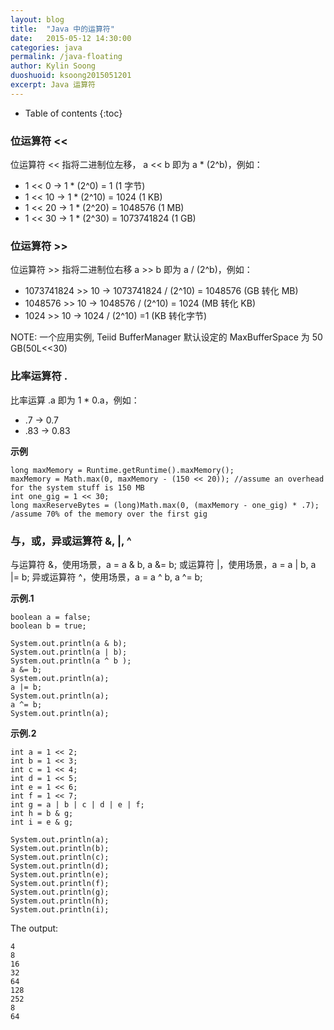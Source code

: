```yaml
---
layout: blog
title:  "Java 中的运算符"
date:   2015-05-12 14:30:00
categories: java
permalink: /java-floating
author: Kylin Soong
duoshuoid: ksoong2015051201
excerpt: Java 运算符
---
```


* Table of contents
{:toc}

### 位运算符 <<

位运算符 << 指将二进制位左移， a << b 即为 a * (2^b)，例如：

* 1 << 0   ->  1 * (2^0)  = 1           (1 字节)
* 1 << 10  ->  1 * (2^10) = 1024        (1 KB)
* 1 << 20  ->  1 * (2^20) = 1048576     (1 MB)
* 1 << 30  ->  1 * (2^30) = 1073741824  (1 GB)

### 位运算符 >>

位运算符 >> 指将二进制位右移 a >> b 即为 a / (2^b)，例如：

* 1073741824 >> 10  ->  1073741824 / (2^10) = 1048576 (GB 转化 MB)
* 1048576 >> 10     ->  1048576 / (2^10) = 1024       (MB 转化 KB)
* 1024 >> 10        ->  1024 / (2^10) =1              (KB 转化字节) 

NOTE: 一个应用实例, Teiid BufferManager 默认设定的 MaxBufferSpace 为 50 GB(50L<<30) 

### 比率运算符 .
 
比率运算 .a 即为 1 * 0.a，例如：

* .7  -> 0.7
* .83 -> 0.83

**示例**

~~~
long maxMemory = Runtime.getRuntime().maxMemory();
maxMemory = Math.max(0, maxMemory - (150 << 20)); //assume an overhead for the system stuff is 150 MB
int one_gig = 1 << 30;
long maxReserveBytes = (long)Math.max(0, (maxMemory - one_gig) * .7); /assume 70% of the memory over the first gig
~~~

### 与，或，异或运算符 &, |, ^

与运算符 &，使用场景，a = a & b, a &= b;
或运算符 |，使用场景，a = a | b, a |= b;
异或运算符 ^，使用场景，a = a ^ b, a ^= b;

**示例.1**

~~~
boolean a = false;
boolean b = true;
        
System.out.println(a & b);
System.out.println(a | b);
System.out.println(a ^ b );
a &= b;
System.out.println(a);
a |= b;
System.out.println(a);
a ^= b;
System.out.println(a);
~~~

**示例.2**

~~~
int a = 1 << 2;
int b = 1 << 3;
int c = 1 << 4;
int d = 1 << 5;
int e = 1 << 6;
int f = 1 << 7;
int g = a | b | c | d | e | f;
int h = b & g;
int i = e & g;
        
System.out.println(a);
System.out.println(b);
System.out.println(c);
System.out.println(d);
System.out.println(e);
System.out.println(f);
System.out.println(g);
System.out.println(h);
System.out.println(i);
~~~

The output:

~~~
4
8
16
32
64
128
252
8
64
~~~
